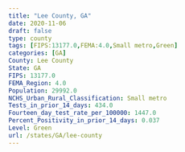 ```yaml
---
title: "Lee County, GA"
date: 2020-11-06
draft: false
type: county
tags: [FIPS:13177.0,FEMA:4.0,Small metro,Green]
categories: [GA]
County: Lee County
State: GA
FIPS: 13177.0
FEMA_Region: 4.0
Population: 29992.0
NCHS_Urban_Rural_Classification: Small metro
Tests_in_prior_14_days: 434.0
Fourteen_day_test_rate_per_100000: 1447.0
Percent_Positivity_in_prior_14_days: 0.037
Level: Green
url: /states/GA/lee-county
---
```



